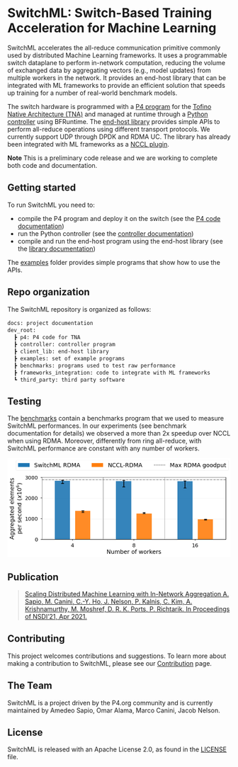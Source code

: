 # SwitchML: Switch-Based Training Acceleration for Machine Learning

SwitchML accelerates the all-reduce communication primitive commonly used by distributed Machine Learning frameworks. It uses a programmable switch dataplane to perform in-network computation, reducing the volume of exchanged data by aggregating vectors (e.g., model updates) from  multiple  workers  in  the  network.  It provides an end-host library that can be integrated with ML frameworks to provide an efficient solution that speeds up training for a number of real-world benchmark models.

The switch hardware is programmed with a [P4 program](/dev_root/p4) for the [Tofino Native Architecture (TNA)](https://github.com/barefootnetworks/Open-Tofino) and managed at runtime through a [Python controller](/dev_root/controller) using BFRuntime. The [end-host library](/dev_root/client_lib) provides simple APIs to perform all-reduce operations using different transport protocols. We currently support UDP through DPDK and RDMA UC. The library has already been integrated with ML frameworks as a [NCCL plugin](/dev_root/frameworks_integration/nccl_plugin).

**Note**
This is a preliminary code release and we are working to complete both code and documentation.

## Getting started
To run SwitchML you need to:
- compile the P4 program and deploy it on the switch (see the [P4 code documentation](/dev_root/p4))
- run the Python controller (see the [controller documentation](/dev_root/controller))
- compile and run the end-host program using the end-host library (see the [library documentation](/dev_root/client_lib))

The [examples](/dev_root/examples) folder provides simple programs that show how to use the APIs.

## Repo organization
The SwitchML repository is organized as follows:

```
docs: project documentation
dev_root:
  ┣ p4: P4 code for TNA
  ┣ controller: controller program
  ┣ client_lib: end-host library
  ┣ examples: set of example programs
  ┣ benchmarks: programs used to test raw performance
  ┣ frameworks_integration: code to integrate with ML frameworks
  ┗ third_party: third party software
```

## Testing
The [benchmarks](/dev_root/benchmarks) contain a benchmarks program that we used to measure SwitchML performances.
In our experiments (see benchmark documentation for details) we observed a more than 2x speedup over NCCL when using RDMA. Moreover, differently from ring all-reduce, with SwitchML performance are constant with any number of workers.

![Benchmarks](/docs/img/benchmark.png)

## Publication

> [Scaling Distributed Machine Learning with In-Network Aggregation
> A. Sapio, M. Canini, C.-Y. Ho, J. Nelson, P. Kalnis, C. Kim, A. Krishnamurthy, M. Moshref, D. R. K. Ports, P. Richtarik.
> In Proceedings of NSDI’21, Apr 2021.](https://www.usenix.org/conference/nsdi21/presentation/sapio)

## Contributing
This project welcomes contributions and suggestions.
To learn more about making a contribution to SwitchML, please see our [Contribution](/CONTRIBUTING.md) page.

## The Team
SwitchML is a project driven by the P4.org community and is currently maintained by Amedeo Sapio, Omar Alama, Marco Canini, Jacob Nelson.

## License
SwitchML is released with an Apache License 2.0, as found in the [LICENSE](/LICENSE) file.
